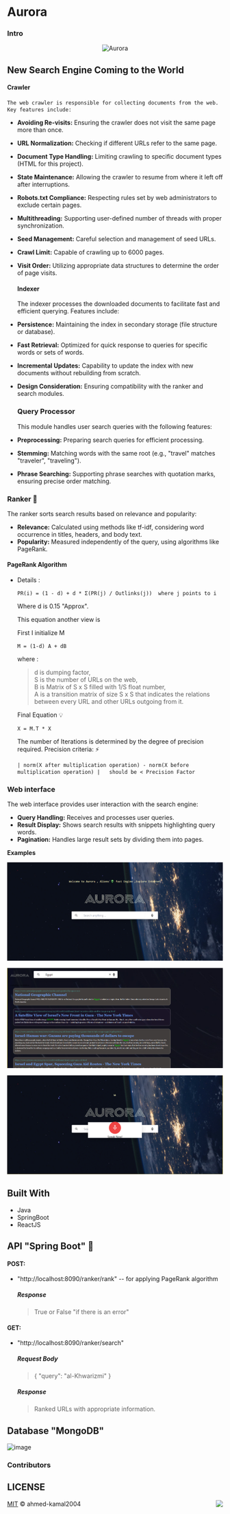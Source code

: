 # Aurora
### Intro
<p align="center">
  <img src="https://readme-typing-svg.demolab.com/?lines=Aurora+:+hello+world&font=Dancing_Script%70Code&color=%247E3DCE&size=20&center=true&width=500&height=100&duration=4000&pause=1&theme=dark" alt="Aurora">
</p>

## New Search Engine Coming to the World
  #### Crawler
    The web crawler is responsible for collecting documents from the web. Key features include:
- **Avoiding Re-visits:** Ensuring the crawler does not visit the same page more than once.
- **URL Normalization:** Checking if different URLs refer to the same page.
- **Document Type Handling:** Limiting crawling to specific document types (HTML for this project).
- **State Maintenance:** Allowing the crawler to resume from where it left off after interruptions.
- **Robots.txt Compliance:** Respecting rules set by web administrators to exclude certain pages.
- **Multithreading:** Supporting user-defined number of threads with proper synchronization.
- **Seed Management:** Careful selection and management of seed URLs.
- **Crawl Limit:** Capable of crawling up to 6000 pages.
- **Visit Order:** Utilizing appropriate data structures to determine the order of page visits.
  
  #### Indexer

  The indexer processes the downloaded documents to facilitate fast and efficient querying. Features include:
- **Persistence:** Maintaining the index in secondary storage (file structure or database).
- **Fast Retrieval:** Optimized for quick response to queries for specific words or sets of words.
- **Incremental Updates:** Capability to update the index with new documents without rebuilding from scratch.
- **Design Consideration:** Ensuring compatibility with the ranker and search modules.

  ### Query Processor
  This module handles user search queries with the following features:
- **Preprocessing:** Preparing search queries for efficient processing.
- **Stemming:** Matching words with the same root (e.g., "travel" matches "traveler", "traveling").
- **Phrase Searching:** Supporting phrase searches with quotation marks, ensuring precise order matching.

### Ranker 🚀
The ranker sorts search results based on relevance and popularity:
- **Relevance:** Calculated using methods like tf-idf, considering word occurrence in titles, headers, and body text.
- **Popularity:** Measured independently of the query, using algorithms like PageRank.
#### PageRank Algorithm
  - Details :
    ```
    PR(i) = (1 - d) + d * Σ(PR(j) / Outlinks(j))  where j points to i
    ```
    Where d is 0.15 "Approx".

    This equation another view is

    First I initialize M
    ```
    M = (1-d) A + dB
    ```
    
    where :
    > d is dumping factor, <br/>
    > S is the number of URLs on the web,<br/>
    > B is Matrix of S x S filled with 1/S float number,<br/>
    > A is a transition matrix of size S x S that indicates the relations between every URL and other URLs outgoing from it.<br/>

    Final Equation :bulb:
    ```
    X = M.T * X
    ```
    The number of Iterations is determined by the degree of precision required.
    Precision criteria: ⚡
    ```
    | norm(X after multiplication operation) - norm(X before multiplication operation) |   should be < Precision Factor
    ```
### Web interface
The web interface provides user interaction with the search engine:
- **Query Handling:** Receives and processes user queries.
- **Result Display:** Shows search results with snippets highlighting query words.
- **Pagination:** Handles large result sets by dividing them into pages.

**Examples**

![SearchEngine](./assets/Main%20Page.png)

![image](./assets/Results%20Page.png)

![image](./assets/Voice%20Recognition.png)

## Built With
  - Java
  - SpringBoot
  - ReactJS


## API "Spring Boot" 📖
 #### POST:
 - "http://localhost:8090/ranker/rank" -- for applying PageRank algorithm
    ##### Response
   > True or False "if there is an error" <br/>
 #### GET:
 - "http://localhost:8090/ranker/search"
    ##### Request Body
   > { "query": "al-Khwarizmi" } <br />
    ##### Response
   > Ranked URLs with appropriate information. <br/>

## Database "MongoDB"
![image](https://github.com/ahmed-kamal2004/Aurora_SearchEngine/assets/98265644/5592cb3e-9f0b-47a2-9c3b-56fab912969c)







### Contributors

## LICENSE

[MIT](/LICENSE) © ahmed-kamal2004
<img align="right" src="https://visitor-badge.laobi.icu/badge?page_id=ahmed-kamal2004.Aurora_SearchEngine"/>
